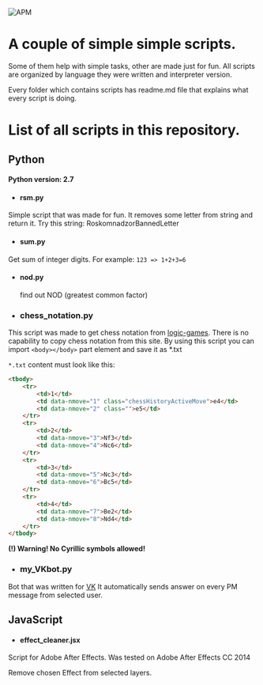  ![APM](https://img.shields.io/apm/l/vim-mode?style=flat-square)

# A couple of simple simple scripts. 
Some of them help with simple tasks, other are made just for fun.
All scripts are organized by language they were written and interpreter version.

Every folder which contains scripts has readme.md file that explains what every script is doing.

# List of all scripts in this repository.

## Python
#### Python version: 2.7

- #### rsm.py
Simple script that was made for fun. It removes some letter from string and return it. 
Try this string: RoskomnadzorBannedLetter

- #### sum.py
Get sum of integer digits. For example:
`123 => 1+2+3=6`

- #### nod.py
  find out NOD (greatest common factor)

- ### chess_notation.py

This script was made to get chess notation from [logic-games](https://logic-games.spb.ru/chess/). 
There is no capability to copy chess notation from this site. By using this script you can 
import ` <body></body> ` part element and save it as *.txt

`*.txt` content must look like this:

```html
<tbody>
	<tr>
		<td>1</td>
		<td data-nmove="1" class="chessHistoryActiveMove">e4</td>
		<td data-nmove="2" class="">e5</td>
	</tr>
	<tr>
		<td>2</td>
		<td data-nmove="3">Nf3</td>
		<td data-nmove="4">Nc6</td>
	</tr>
	<tr>
		<td>3</td>
		<td data-nmove="5">Nc3</td>
		<td data-nmove="6">Bc5</td>
	</tr>
	<tr>
		<td>4</td>
		<td data-nmove="7">Be2</td>
		<td data-nmove="8">Nd4</td>
	</tr>
</tbody>
```

**(!) Warning! No Cyrillic symbols allowed!**


- ### my_VKbot.py

Bot that was written for [VK](https://vk.com)
It automatically sends answer on every PM message from selected user.

## JavaScript

- #### effect_cleaner.jsx
Script for Adobe After Effects.
Was tested on Adobe After Effects CC 2014

Remove chosen Effect from selected layers.

